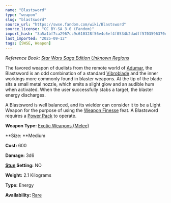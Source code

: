 ```yaml
---
name: "Blastsword"
type: "weapon"
slug: "blastsword"
source_url: "https://swse.fandom.com/wiki/Blastsword"
source_license: "CC BY-SA 3.0 (Fandom)"
import_hash: "3a5a1bf7ca2967cc9c610328f56e4c6ef4f0534b2dadff5703596370d1eca288"
last_imported: "2025-09-12"
tags: [SWSE, Weapon]
---
```

*Reference Book: [Star Wars Saga Edition Unknown Regions](https://swse.fandom.com/wiki/Star_Wars_Saga_Edition_Unknown_Regions)*

The favored weapon of duelists from the remote world of [Adumar](https://swse.fandom.com/wiki/Adumar), the Blastsword is an odd combination of a standard [Vibroblade](https://swse.fandom.com/wiki/Vibroblade) and the inner workings more commonly found in blaster weapons. At the tip of the blade sits a small metal nozzle, which emits a slight glow and an audible hum when activated. When the user successfully stabs a target, the blaster energy discharges. 

A Blastsword is well balanced, and its wielder can consider it to be a Light Weapon for the purpose of using the [Weapon Finesse](https://swse.fandom.com/wiki/Weapon_Finesse) feat. A Blastsword requires a [Power Pack](https://swse.fandom.com/wiki/Power_Pack) to operate. 

**Weapon Type:** [Exotic Weapons (Melee)](https://swse.fandom.com/wiki/Exotic_Weapons_(Melee))

**Size: **Medium

**Cost:** 600

**Damage:** 3d6

**[Stun](https://swse.fandom.com/wiki/Stun) Setting:** NO

**Weight:** 2.1 Kilograms

**Type:** Energy

**Availability:** [Rare](https://swse.fandom.com/wiki/Rare)